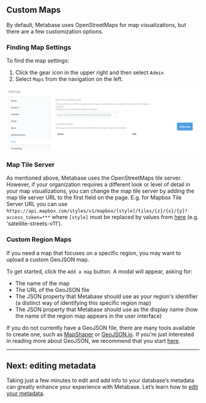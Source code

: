 ## Custom Maps

By default, Metabase uses OpenStreetMaps for map visualizations, but there are a few customization options.

### Finding Map Settings

To find the map settings:

1. Click the gear icon in the upper right and then select `Admin`
2. Select `Maps` from the navigation on the left.

![Map Settings](images/MapSettings.png)

### Map Tile Server

As mentioned above, Metabase uses the OpenStreetMaps tile server. However, if your organization requires a different look or level of detail in your map visualizations, you can change the map tile server by adding the map tile server URL to the first field on the page.
E.g. for Mapbox Tile Server URL you can use `https://api.mapbox.com/styles/v1/mapbox/[style]/tiles/{z}/{x}/{y}?access_token=***` where `[style]` must be replaced by values from [here](https://docs.mapbox.com/api/maps/#styles) (e.g. 'satellite-streets-v11').
### Custom Region Maps

If you need a map that focuses on a specific region, you may want to upload a custom GeoJSON map. 

To get started, click the `Add a map` button. A modal will appear, asking for:

 * The name of the map
 * The URL of the GeoJSON file
 * The JSON property that Metabase should use as your region's identifier (a distinct way of identifying this specific region map) 
 * The JSON property that Metabase should use as the display name (how the name of the region map appears in the user interface)

If you do not currently have a GeoJSON file, there are many tools available to create one, such as [MapShaper](https://mapshaper.org/) or [GeoJSON.io](http://geojson.io/). If you're just interested in reading more about GeoJSON, we recommend that you start [here](https://geojson.org/).

---

## Next: editing metadata
Taking just a few minutes to edit and add info to your database’s metadata can greatly enhance your experience with Metabase. Let’s learn how to [edit your metadata](03-metadata-editing.md).
